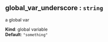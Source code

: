 <a name="global_var_underscore"></a>

## global_var_underscore : <code>string</code>
a global var

**Kind**: global variable  
**Default**: <code>&quot;something&quot;</code>  
